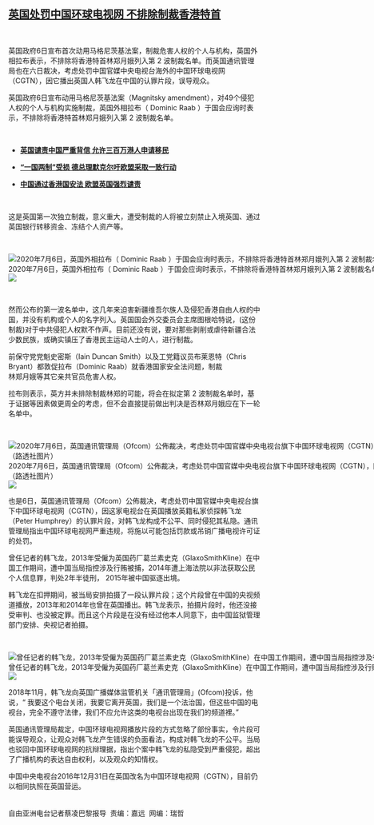 <!--1594143900000-->
[英国处罚中国环球电视网 不排除制裁香港特首](https://www.rfa.org/mandarin/yataibaodao/gangtai/cl-07072020091840.html)
------

<p> </p><p>英国政府6日宣布首次动用马格尼茨基法案，制裁危害人权的个人与机构，英国外相拉布表示，不排除将香港特首林郑月娥列入第 2 波制裁名单。而英国通讯管理局也在六日裁决，考虑处罚中国官媒中央电视台海外的中国环球电视网（CGTN），因它播出英国人韩飞龙在中国的认罪片段，误导观众。</p><p>英国政府6日宣布动用马格尼茨基法案（Magnitsky amendment），对49个侵犯人权的个人与机构实施制裁，英国外相拉布（ Dominic Raab ）于国会应询时表示，不排除将香港特首林郑月娥列入第 2 波制裁名单。</p><p> </p><ul><li><b><a class="external-link" href="http://www.rfa.org/mandarin/yataibaodao/gangtai/cl-07012020113957.html">英国谴责中国严重背信 允许三百万港人申请移民</a></b></li></ul><ul><li><b><a class="external-link" href="http://www.rfa.org/mandarin/yataibaodao/gangtai/cl-07032020113817.html">“一国两制”受损 德总理默克尔吁欧盟采取一致行动 </a></b></li></ul><ul><li><b><a class="external-link" href="http://www.rfa.org/mandarin/yataibaodao/gangtai/cl-06302020130015.html">中国通过香港国安法 欧盟英国强烈谴责</a></b></li></ul><p> </p><p>这是英国第一次独立制裁，意义重大，遭受制裁的人将被立刻禁止入境英国、通过英国银行转移资金、冻结个人资产等。</p><p> </p><p><div class="image-inline captioned" style="width:1500px;"><div style="width:1500px;"><img alt="2020年7月6日，英国外相拉布（ Dominic Raab ）于国会应询时表示，不排除将香港特首林郑月娥列入第 2 波制裁名单。" src="https://www.rfa.org/mandarin/yataibaodao/gangtai/cl-07072020091840.html/000_1UQ0II.jpg" title="2020年7月6日，英国外相拉布（ Dominic Raab ）于国会应询时表示，不排除将香港特首林郑月娥列入第 2 波制裁名单。"/></div><div class="image-caption"><span style="width:1500px;">2020年7月6日，英国外相拉布（ Dominic Raab ）于国会应询时表示，不排除将香港特首林郑月娥列入第 2 波制裁名单。</span><span class="copyright"> </span></div><div id="zoomattribute"><a class="single_image" href="/mandarin/yataibaodao/gangtai/cl-07072020091840.html/000_1UQ0II.jpg" title="2020年7月6日，英国外相拉布（ Dominic Raab ）于国会应询时表示，不排除将香港特首林郑月娥列入第 2 波制裁名单。"><img src="/rfa_resources/graphics/icon-zoom.png"/></a></div></div></p><p> </p><p>然而公布的第一波名单中，这几年来迫害新疆维吾尔族人及侵犯香港自由人权的中国，并没有机构或个人的名字列入。英国国会外交委员会主席图根哈特说，(这份制裁)对于中共侵犯人权默不作声。目前还没有说，要对那些剥削或虐待新疆合法少数民族，或确实镇压了香港民主运动人士的人，进行制裁。</p><p>前保守党党魁史密斯（Iain Duncan Smith）以及工党籍议员布莱恩特（Chris Bryant）都敦促拉布（Dominic Raab）就香港国家安全法问题，制裁<br/>林郑月娥等其它亲共官员危害人权。</p><p>拉布则表示，英方并未排除制裁林郑的可能，将会在拟定第 2 波制裁名单时，基于证据等因素做更周全的考虑，但不会直接提前做出判决是否林郑月娥应在下一轮名单中。</p><p> </p><p><div class="image-inline captioned" style="width:1500px;"><div style="width:1500px;"><img alt="2020年7月6日，英国通讯管理局（Ofcom）公佈裁决，考虑处罚中国官媒中央电视台旗下中国环球电视网（CGTN），因这家电视台在英国播放英籍私家侦探韩飞龙（Peter Humphrey）的认罪片段，对韩飞龙构成不公平、同时侵犯其私隐。（路透社图片）" src="https://www.rfa.org/mandarin/yataibaodao/gangtai/cl-07072020091840.html/2014-08-08T120000Z_542188966_GM1EA88126Z01_RTRMADP_3_CHINA-GSK-TRIAL.jpg" title="2020年7月6日，英国通讯管理局（Ofcom）公佈裁决，考虑处罚中国官媒中央电视台旗下中国环球电视网（CGTN），因这家电视台在英国播放英籍私家侦探韩飞龙（Peter Humphrey）的认罪片段，对韩飞龙构成不公平、同时侵犯其私隐。（路透社图片）"/></div><div class="image-caption"><span style="width:1500px;">2020年7月6日，英国通讯管理局（Ofcom）公佈裁决，考虑处罚中国官媒中央电视台旗下中国环球电视网（CGTN），因这家电视台在英国播放英籍私家侦探韩飞龙（Peter Humphrey）的认罪片段，对韩飞龙构成不公平、同时侵犯其私隐。（路透社图片）</span><span class="copyright"> </span></div><div id="zoomattribute"><a class="single_image" href="/mandarin/yataibaodao/gangtai/cl-07072020091840.html/2014-08-08T120000Z_542188966_GM1EA88126Z01_RTRMADP_3_CHINA-GSK-TRIAL.jpg" title="2020年7月6日，英国通讯管理局（Ofcom）公佈裁决，考虑处罚中国官媒中央电视台旗下中国环球电视网（CGTN），因这家电视台在英国播放英籍私家侦探韩飞龙（Peter Humphrey）的认罪片段，对韩飞龙构成不公平、同时侵犯其私隐。（路透社图片）"><img src="/rfa_resources/graphics/icon-zoom.png"/></a></div></div></p><p>也是6日，英国通讯管理局（Ofcom）公佈裁决，考虑处罚中国官媒中央电视台旗下中国环球电视网（CGTN），因这家电视台在英国播放英籍私家侦探韩飞龙（Peter Humphrey）的认罪片段，对韩飞龙构成不公平、同时侵犯其私隐。通讯管理局指出中国环球电视网严重违规，将施以可能包括罚款或吊销广播电视许可证的处罚。</p><p>曾任记者的韩飞龙，2013年受僱为英国药厂葛兰素史克（GlaxoSmithKline）在中国工作期间，遭中国当局指控涉及行贿被捕，2014年遭上海法院以非法获取公民个人信息罪，判处2年半徒刑， 2015年被中国驱逐出境。</p><p>韩飞龙在扣押期间，被当局安排拍摄了一段认罪片段；这个片段曾在中国的央视频道播放，2013年和2014年也曾在英国播出。韩飞龙表示，拍摄片段时，他还没接受审判、也没被定罪。而且这个片段是在没有经过他本人同意下，由中国监狱管理部门安排、央视记者拍摄。</p><p> </p><p><div class="image-inline captioned" style="width:1500px;"><div style="width:1500px;"><img alt="曾任记者的韩飞龙，2013年受僱为英国药厂葛兰素史克（GlaxoSmithKline）在中国工作期间，遭中国当局指控涉及行贿被捕，2014年遭上海法院以非法获取公民个人信息罪，判处2年半徒刑， 2015年被中国驱逐出境。（路透社图片）" src="https://www.rfa.org/mandarin/yataibaodao/gangtai/cl-07072020091840.html/2014-08-08T120000Z_185139614_GM1EA8814IU01_RTRMADP_3_CHINA-GSK-TRIAL.jpg" title="曾任记者的韩飞龙，2013年受僱为英国药厂葛兰素史克（GlaxoSmithKline）在中国工作期间，遭中国当局指控涉及行贿被捕，2014年遭上海法院以非法获取公民个人信息罪，判处2年半徒刑， 2015年被中国驱逐出境。（路透社图片）"/></div><div class="image-caption"><span style="width:1500px;">曾任记者的韩飞龙，2013年受僱为英国药厂葛兰素史克（GlaxoSmithKline）在中国工作期间，遭中国当局指控涉及行贿被捕，2014年遭上海法院以非法获取公民个人信息罪，判处2年半徒刑， 2015年被中国驱逐出境。（路透社图片）</span><span class="copyright"> </span></div><div id="zoomattribute"><a class="single_image" href="/mandarin/yataibaodao/gangtai/cl-07072020091840.html/2014-08-08T120000Z_185139614_GM1EA8814IU01_RTRMADP_3_CHINA-GSK-TRIAL.jpg" title="曾任记者的韩飞龙，2013年受僱为英国药厂葛兰素史克（GlaxoSmithKline）在中国工作期间，遭中国当局指控涉及行贿被捕，2014年遭上海法院以非法获取公民个人信息罪，判处2年半徒刑， 2015年被中国驱逐出境。（路透社图片）"><img src="/rfa_resources/graphics/icon-zoom.png"/></a></div></div></p><p>2018年11月，韩飞龙向英国广播媒体监管机关「通讯管理局」(Ofcom)投诉，他说，“ 我要这个电台关闭，我要它离开英国，我们是一个法治国，但这些中国的电视台，完全不遵守法律，我们不应允许这类的电视台出现在我们的频道裡。”</p><p>英国通讯管理局裁定，中国环球电视网播放片段的方式忽略了部份事实，令片段可能误导观众，让观众对韩飞龙产生错误的负面看法，构成对韩飞龙的不公平。当局也驳回中国环球电视网的抗辩理据，指出个案中韩飞龙的私隐受到严重侵犯，超出了广播机构的表达自由权利，以及观众的知情权。</p><p>中国中央电视台2016年12月31日在英国改名为中国环球电视网（CGTN），目前仍以相同执照在英国营运。<br/><br/><br/>自由亚洲电台记者蔡凌巴黎报导  责编：嘉远  网编：瑞哲</p>
